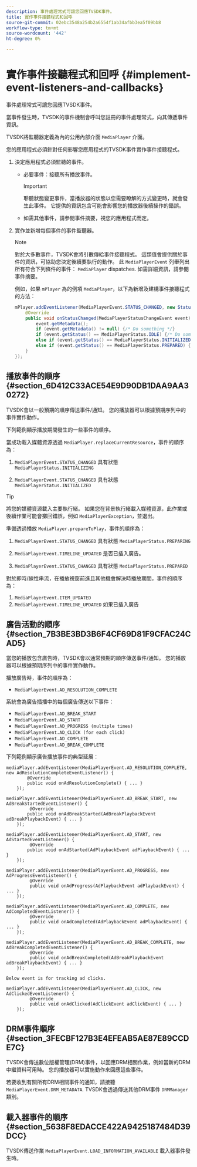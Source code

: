 ```yaml
---
description: 事件處理常式可讓您回應TVSDK事件。
title: 實作事件接聽程式和回呼
source-git-commit: 02ebc3548a254b2a6554f1ab34afbb3ea5f09bb8
workflow-type: tm+mt
source-wordcount: '442'
ht-degree: 0%

---
```


# 實作事件接聽程式和回呼 {#implement-event-listeners-and-callbacks}

事件處理常式可讓您回應TVSDK事件。

當事件發生時，TVSDK的事件機制會呼叫您註冊的事件處理常式，向其傳遞事件資訊。

TVSDK將監聽器定義為內的公用內部介面 `MediaPlayer` 介面。

您的應用程式必須針對任何影響您應用程式的TVSDK事件實作事件接聽程式。

1. 決定應用程式必須監聽的事件。

   * 必要事件：接聽所有播放事件。

     >[!IMPORTANT]
     >
     >聆聽狀態變更事件，當播放器的狀態以您需要瞭解的方式變更時，就會發生此事件。 它提供的資訊包含可能會影響您的播放器後續操作的錯誤。

   * 如需其他事件，請參閱事件摘要，視您的應用程式而定。

1. 實作並新增每個事件的事件監聽器。

   >[!NOTE]
   >
   >對於大多數事件，TVSDK會將引數傳給事件接聽程式。 這類值會提供關於事件的資訊，可協助您決定後續要執行的動作。 此 `MediaPlayerEvent` 列舉列出所有符合下列條件的事件： `MediaPlayer` dispatches. 如需詳細資訊，請參閱事件摘要。

   例如，如果 `mPlayer` 為的例項 `MediaPlayer`，以下為新增及建構事件接聽程式的方法：

   ```java
   mPlayer.addEventListener(MediaPlayerEvent.STATUS_CHANGED, new StatusChangeEventListener() { 
       @Override 
       public void onStatusChanged(MediaPlayerStatusChangeEvent event) { 
           event.getMetadata(); 
           if (event.getMetadata() != null) {/* Do something */} 
           if (event.getStatus() == MediaPlayerStatus.IDLE) {/* Do something */} 
           else if (event.getStatus() == MediaPlayerStatus.INITIALIZED) {/* Do something */} 
           else if (event.getStatus() == MediaPlayerStatus.PREPARED) {/* Do something */} 
       } 
   }); 
   ```

## 播放事件的順序 {#section_6D412C33ACE54E9D90DB1DAA9AA30272}

TVSDK會以一般預期的順序傳送事件/通知。 您的播放器可以根據預期序列中的事件實作動作。

下列範例顯示播放期間發生的一些事件的順序。

當成功載入媒體資源透過 `MediaPlayer.replaceCurrentResource`，事件的順序為：

1. `MediaPlayerEvent.STATUS_CHANGED` 具有狀態 `MediaPlayerStatus.INITIALIZING`

1. `MediaPlayerEvent.STATUS_CHANGED` 具有狀態 `MediaPlayerStatus.INITIALIZED`

>[!TIP]
>
>將您的媒體資源載入主要執行緒。 如果您在背景執行緒載入媒體資源，此作業或後續作業可能會擲回錯誤，例如 `MediaPlayerException`，並退出。

準備透過播放 `MediaPlayer.prepareToPlay`，事件的順序為：

1. `MediaPlayerEvent.STATUS_CHANGED` 具有狀態 `MediaPlayerStatus.PREPARING`

1. `MediaPlayerEvent.TIMELINE_UPDATED` 是否已插入廣告。
1. `MediaPlayerEvent.STATUS_CHANGED` 具有狀態 `MediaPlayerStatus.PREPARED`

對於即時/線性串流，在播放視窗前進且其他機會解決時播放期間，事件的順序為：

1. `MediaPlayerEvent.ITEM_UPDATED`
1. `MediaPlayerEvent.TIMELINE_UPDATED` 如果已插入廣告

## 廣告活動的順序 {#section_7B3BE3BD3B6F4CF69D81F9CFAC24CAD5}

當您的播放包含廣告時，TVSDK會以通常預期的順序傳送事件/通知。 您的播放器可以根據預期序列中的事件實作動作。

播放廣告時，事件的順序為：

* `MediaPlayerEvent.AD_RESOLUTION_COMPLETE`

系統會為廣告插播中的每個廣告傳送以下事件：

* `MediaPlayerEvent.AD_BREAK_START`
* `MediaPlayerEvent.AD_START`
* `MediaPlayerEvent.AD_PROGRESS (multiple times)`
* `MediaPlayerEvent.AD_CLICK (for each click)`
* `MediaPlayerEvent.AD_COMPLETE`
* `MediaPlayerEvent.AD_BREAK_COMPLETE`

下列範例顯示廣告播放事件的典型延展：

```
mediaPlayer.addEventListener(MediaPlayerEvent.AD_RESOLUTION_COMPLETE, new AdResolutionCompleteEventListener() { 
        @Override 
        public void onAdResolutionComplete() { ... } 
    }); 
 
mediaPlayer.addEventListener(MediaPlayerEvent.AD_BREAK_START, new AdBreakStartedEventListener() { 
         @Override 
        public void onAdBreakStarted(AdBreakPlaybackEvent adBreakPlaybackEvent) { ... } 
    }); 
 
mediaPlayer.addEventListener(MediaPlayerEvent.AD_START, new AdStartedEventListener() { 
         @Override 
        public void onAdStarted(AdPlaybackEvent adPlaybackEvent) { ... } 
    }); 
 
mediaPlayer.addEventListener(MediaPlayerEvent.AD_PROGRESS, new AdProgressEventListener() { 
         @Override 
         public void onAdProgress(AdPlaybackEvent adPlaybackEvent) { ... } 
    }); 
 
mediaPlayer.addEventListener(MediaPlayerEvent.AD_COMPLETE, new AdCompletedEventListener() { 
         @Override 
         public void onAdCompleted(AdPlaybackEvent adPlaybackEvent) { ... } 
    }); 
 
mediaPlayer.addEventListener(MediaPlayerEvent.AD_BREAK_COMPLETE, new AdBreakCompletedEventListener() { 
         @Override 
         public void onAdBreakCompleted(AdBreakPlaybackEvent adBreakPlaybackEvent) { ... } 
    }); 
 
Below event is for tracking ad clicks. 
 
mediaPlayer.addEventListener(MediaPlayerEvent.AD_CLICK, new AdClickedEventListener() { 
         @Override 
         public void onAdClicked(AdClickEvent adClickEvent) { ... } 
    });
```

## DRM事件順序 {#section_3FECBF127B3E4EFEAB5AE87E89CCDE7C}

TVSDK會傳送數位版權管理(DRM)事件，以回應DRM相關作業，例如當新的DRM中繼資料可用時。 您的播放器可以實施動作來回應這些事件。

若要收到有關所有DRM相關事件的通知，請接聽 `MediaPlayerEvent.DRM_METADATA`. TVSDK會透過傳送其他DRM事件 `DRMManager` 類別。

## 載入器事件的順序 {#section_5638F8EDACCE422A9425187484D39DCC}

TVSDK傳送作業 `MediaPlayerEvent.LOAD_INFORMATION_AVAILABLE` 載入器事件發生時。
